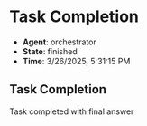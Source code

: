 # Task Completion

- **Agent**: orchestrator
- **State**: finished
- **Time**: 3/26/2025, 5:31:15 PM

## Task Completion

Task completed with final answer

